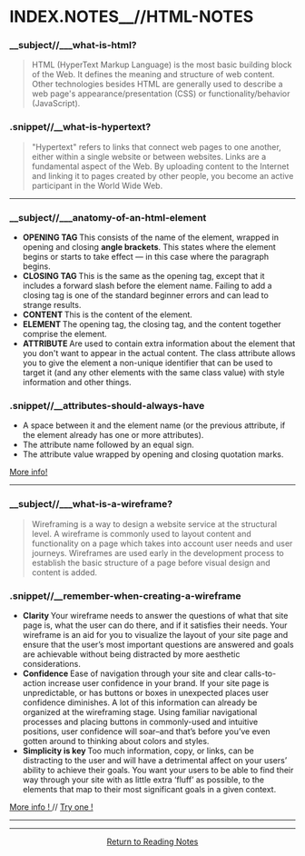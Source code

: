 # INDEX.NOTES__//HTML-NOTES

### __subject//___what-is-html?  

> HTML (HyperText Markup Language) is the most basic building block of the Web. It defines the meaning and structure of web content. Other technologies besides HTML are generally used to describe a web page's appearance/presentation (CSS) or functionality/behavior (JavaScript).

### .snippet//__what-is-hypertext?

> "Hypertext" refers to links that connect web pages to one another, either within a single website or between websites. Links are a fundamental aspect of the Web. By uploading content to the Internet and linking it to pages created by other people, you become an active participant in the World Wide Web.

<hr>

###  __subject//___anatomy-of-an-html-element

<ul>
  <li>  <b> OPENING TAG </b> This consists of the name of the element, wrapped in opening and closing <b>angle brackets</b>. This states where the element begins or starts to take effect — in this case where the paragraph begins. </li>

  <li>  <b> CLOSING TAG </b> This is the same as the opening tag, except that it includes a forward slash before the element name. Failing to add a closing tag is one of the standard beginner errors and can lead to strange results. </li>

  <li>  <b> CONTENT </b> This is the content of the element. </li>

  <li>  <b> ELEMENT </b> The opening tag, the closing tag, and the content together comprise the element. </li>

  <li>  <b> ATTRIBUTE </b> Are used to contain extra information about the element that you don't want to appear in the actual content. The class attribute allows you to give the element a non-unique identifier that can be used to target it (and any other elements with the same class value) with style information and other things. </li>

</ul>

### .snippet//__attributes-should-always-have 

<ul>
  <li> A space between it and the element name (or the previous attribute, if the element already has one or more attributes). </li>

  <li> The attribute name followed by an equal sign. </li>

  <li> The attribute value wrapped by opening and closing quotation marks. </li>
</ul>

<a href="https://developer.mozilla.org/en-US/docs/Learn/Getting_started_with_the_web/HTML_basics"> More info! </a>

<hr>

###  __subject//___what-is-a-wireframe?

> Wireframing is a way to design a website service at the structural level. A wireframe is commonly used to layout content and functionality on a page which takes into account user needs and user journeys. Wireframes are used early in the development process to establish the basic structure of a page before visual design and content is added.

### .snippet//__remember-when-creating-a-wireframe

<ul>
  <li> <b> Clarity </b> Your wireframe needs to answer the questions of what that site page is, what the user can do there, and if it satisfies their needs. Your wireframe is an aid for you to visualize the layout of your site page and ensure that the user’s most important questions are answered and goals are achievable without being distracted by more aesthetic considerations.</li>

  <li> <b> Confidence </b> Ease of navigation through your site and clear calls-to-action increase user confidence in your brand. If your site page is unpredictable, or has buttons or boxes in unexpected places user confidence diminishes. A lot of this information can already be organized at the wireframing stage. Using familiar navigational processes and placing buttons in commonly-used and intuitive positions, user confidence will soar–and that’s before you’ve even gotten around to thinking about colors and styles. </li>
  
  <li> <b> Simplicity is key </b> Too much information, copy, or links, can be distracting to the user and will have a detrimental affect on your users’ ability to achieve their goals. You want your users to be able to find their way through your site with as little extra ‘fluff’ as possible, to the elements that map to their most significant goals in a given context. </li>
</ul>

<a href="https://careerfoundry.com/en/blog/ux-design/how-to-create-your-first-wireframe/#what-is-a-wireframe-and-why-do-ux-designers-use-them"> More info ! </a> // <a href="https://wireframe.cc/"> Try one ! </a>


<hr><hr>

<center> <a href="https://shaniib.github.io/reading-notes"> Return to Reading Notes </a> <center> 